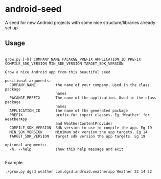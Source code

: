 android-seed
========

A seed for new Android projects with some nice structure/libraries already set up

Usage
-----

<pre>
  <code>
grow.py [-h] COMPANY_NAME PACAKGE_PREFIX APPLICATION_ID PREFIX COMPILE_SDK_VERSION MIN_SDK_VERSION TARGET_SDK_VERSION

Grow a nice Android app from this beautiful seed

positional arguments:
  COMPANY_NAME         the name of your company. Used in the class package
                       names
  PACAKGE_PREFIX       The name of the application. Used in the class package
                       names
  APPLICATION_ID       the name of the generated package
  PREFIX               prefix for import classes. Eg 'Weather' for WeatherApp
                       and WeatherContentProvider
  COMPILE_SDK_VERSION  Sdk version to use to compile the app. Eg 19
  MIN_SDK_VERSION      Minimum sdk version the app targets. Eg 14
  TARGET_SDK_VERSION   Target sdk version the app targets. Eg 19

optional arguments:
  -h, --help           show this help message and exit
  </code>
</pre>

Example:

`./grow.py dgsd weather com.dgsd.android.weatherapp Weather 22 14 22`